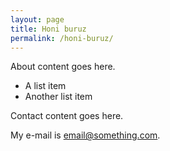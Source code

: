 ```yaml
---
layout: page
title: Honi buruz
permalink: /honi-buruz/
---
```



About content goes here.

* A list item
* Another list item

Contact content goes here.

My e-mail is [email@something.com](mailto:email@something.com).
